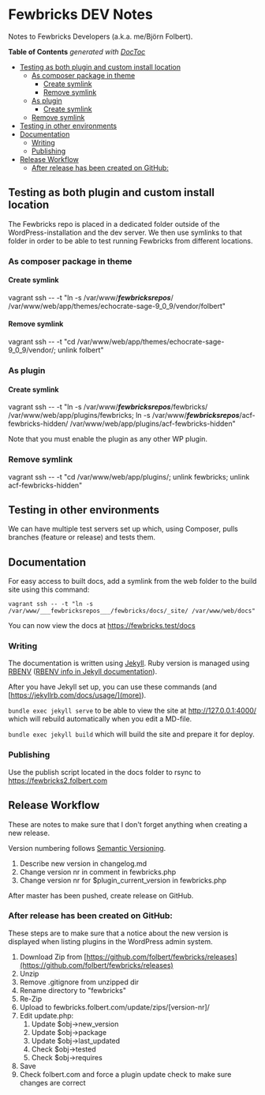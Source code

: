 # Fewbricks DEV Notes
Notes to Fewbricks Developers (a.k.a. me/Björn Folbert).

<!-- START doctoc generated TOC please keep comment here to allow auto update -->
<!-- DON'T EDIT THIS SECTION, INSTEAD RE-RUN doctoc TO UPDATE -->
**Table of Contents**  *generated with [DocToc](https://github.com/thlorenz/doctoc)*

- [Testing as both plugin and custom install location](#testing-as-both-plugin-and-custom-install-location)
  - [As composer package in theme](#as-composer-package-in-theme)
    - [Create symlink](#create-symlink)
    - [Remove symlink](#remove-symlink)
  - [As plugin](#as-plugin)
    - [Create symlink](#create-symlink-1)
  - [Remove symlink](#remove-symlink-1)
- [Testing in other environments](#testing-in-other-environments)
- [Documentation](#documentation)
  - [Writing](#writing)
  - [Publishing](#publishing)
- [Release Workflow](#release-workflow)
  - [After release has been created on GitHub:](#after-release-has-been-created-on-github)

<!-- END doctoc generated TOC please keep comment here to allow auto update -->

## Testing as both plugin and custom install location
The Fewbricks repo is placed in a dedicated folder outside of the WordPress-installation and the dev server. We then use symlinks to that folder in order to be able to test running Fewbricks from different locations.

### As composer package in theme

#### Create symlink
vagrant ssh -- -t "ln -s /var/www/___fewbricksrepos___/ /var/www/web/app/themes/echocrate-sage-9_0_9/vendor/folbert"

#### Remove symlink
vagrant ssh -- -t "cd /var/www/web/app/themes/echocrate-sage-9_0_9/vendor/; unlink folbert"

### As plugin

#### Create symlink
vagrant ssh -- -t "ln -s /var/www/___fewbricksrepos___/fewbricks/ /var/www/web/app/plugins/fewbricks; ln -s /var/www/___fewbricksrepos___/acf-fewbricks-hidden/ /var/www/web/app/plugins/acf-fewbricks-hidden"

Note that you must enable the plugin as any other WP plugin.

### Remove symlink
vagrant ssh -- -t "cd /var/www/web/app/plugins/; unlink fewbricks; unlink acf-fewbricks-hidden"

## Testing in other environments
We can have multiple test servers set up which, using Composer, pulls branches (feature or release) and tests them.

## Documentation
For easy access to built docs, add a symlink from the web folder to the build site using this command:

`vagrant ssh -- -t "ln -s /var/www/___fewbricksrepos___/fewbricks/docs/_site/ /var/www/web/docs"`

You can now view the docs at https://fewbricks.test/docs

### Writing
The documentation is written using [Jekyll](https://jekyllrb.com/).
Ruby version is managed using [RBENV](https://github.com/rbenv/rbenv) ([RBENV info in Jekyll documentation](https://jekyllrb.com/docs/installation/macos/#rbenv)).

After you have Jekyll set up, you can use these commands (and [https://jekyllrb.com/docs/usage/](more)).

`bundle exec jekyll serve` to be able to view the site at http://127.0.0.1:4000/ which will rebuild automatically when you edit a MD-file.

`bundle exec jekyll build` which will build the site and prepare it for deploy.


### Publishing
Use the publish script located in the docs folder to rsync to https://fewbricks2.folbert.com

## Release Workflow
These are notes to make sure that I don't forget anything when creating a new release.

Version numbering follows [Semantic Versioning](http://semver.org/).

1. Describe new version in changelog.md
2. Change version nr in comment in fewbricks.php
3. Change version nr for $plugin_current_version in fewbricks.php

After master has been pushed, create release on GitHub.

### After release has been created on GitHub:

These steps are to make sure that a notice about the new version is displayed when listing plugins in the WordPress admin system.

1. Download Zip from [https://github.com/folbert/fewbricks/releases](https://github.com/folbert/fewbricks/releases)
2. Unzip
3. Remove .gitignore from unzipped dir
4. Rename directory to "fewbricks"
5. Re-Zip
6. Upload to fewbricks.folbert.com/update/zips/[version-nr]/
7. Edit update.php:
    1. Update $obj->new_version
    2. Update $obj->package
    3. Update $obj->last_updated
    4. Check $obj->tested
    5. Check $obj->requires
8. Save
9. Check folbert.com and force a plugin update check to make sure changes are correct

